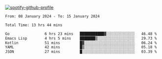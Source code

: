 [![spotify-github-profile](https://spotify-github-profile.vercel.app/api/view?uid=313pysyt3uxkjdidtiuvzf7nrnnu&cover_image=true&theme=natemoo-re&show_offline=false&background_color=121212&interchange=false&bar_color=53b14f&bar_color_cover=false)](https://spotify-github-profile.vercel.app/api/view?uid=313pysyt3uxkjdidtiuvzf7nrnnu&redirect=true)

<!--START_SECTION:waka-->

```txt
From: 08 January 2024 - To: 15 January 2024

Total Time: 13 hrs 44 mins

Go                6 hrs 23 mins   ███████████▓░░░░░░░░░░░░░   46.48 %
Emacs Lisp        4 hrs 5 mins    ███████▒░░░░░░░░░░░░░░░░░   29.73 %
Kotlin            51 mins         █▓░░░░░░░░░░░░░░░░░░░░░░░   06.24 %
YAML              42 mins         █▒░░░░░░░░░░░░░░░░░░░░░░░   05.18 %
JSON              27 mins         █░░░░░░░░░░░░░░░░░░░░░░░░   03.39 %
```

<!--END_SECTION:waka-->